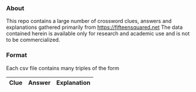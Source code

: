 ### About
This repo contains a large number of crossword clues, answers and explanations gathered primarily from https://fifteensquared.net
The data contained herein is available only for research and academic use and is not to be commercialized.

### Format
Each csv file contains many triples of the form

|Clue|Answer|Explanation|
|-|-|-|
